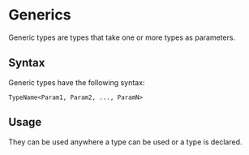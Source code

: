# Generics

Generic types are types that take one or more types as parameters.

## Syntax

Generic types have the following syntax:

```
TypeName<Param1, Param2, ..., ParamN>
```

## Usage

They can be used anywhere a type can be used or a type is declared.